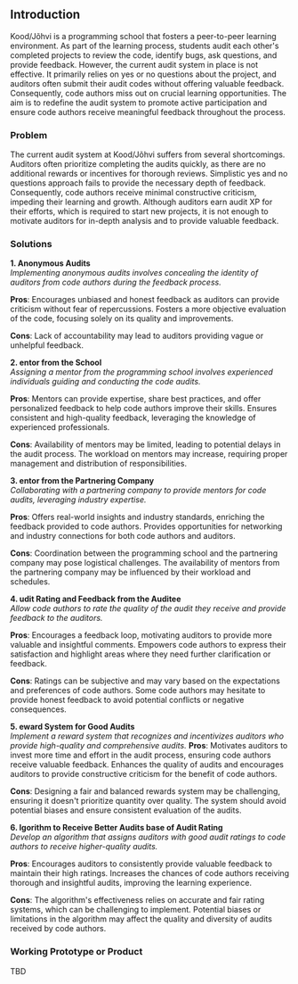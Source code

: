 ## Introduction
Kood/Jõhvi is a programming school that fosters a peer-to-peer learning environment. As part of the learning process, students audit each other's completed projects to review the code, identify bugs, ask questions, and provide feedback. However, the current audit system in place is not effective. It primarily relies on yes or no questions about the project, and auditors often submit their audit codes without offering valuable feedback. Consequently, code authors miss out on crucial learning opportunities. The aim is to redefine the audit system to promote active participation and ensure code authors receive meaningful feedback throughout the process. 

### Problem
The current audit system at Kood/Jõhvi suffers from several shortcomings. Auditors often prioritize completing the audits quickly, as there are no additional rewards or incentives for thorough reviews. Simplistic yes and no questions approach fails to provide the necessary depth of feedback. Consequently, code authors receive minimal constructive criticism, impeding their learning and growth. Although auditors earn audit XP for their efforts, which is required to start new projects, it is not enough to motivate auditors for in-depth analysis and to provide valuable feedback.

### Solutions

**1. Anonymous Audits**<br>
_Implementing anonymous audits involves concealing the identity of auditors from code authors during the feedback process._

**Pros**: Encourages unbiased and honest feedback as auditors can provide criticism without fear of repercussions. Fosters a more objective evaluation of the code, focusing solely on its quality and improvements. 

**Cons**: Lack of accountability may lead to auditors providing vague or unhelpful feedback. 

**2. entor from the School**<br>
_Assigning a mentor from the programming school involves experienced individuals guiding and conducting the code audits._

**Pros**: Mentors can provide expertise, share best practices, and offer personalized feedback to help code authors improve their skills. Ensures consistent and high-quality feedback, leveraging the knowledge of experienced professionals. 

**Cons**: Availability of mentors may be limited, leading to potential delays in the audit process. The workload on mentors may increase, requiring proper management and distribution of responsibilities.

**3. entor from the Partnering Company**<br>
_Collaborating with a partnering company to provide mentors for code audits, leveraging industry expertise._

**Pros**: Offers real-world insights and industry standards, enriching the feedback provided to code authors. Provides opportunities for networking and industry connections for both code authors and auditors. 

**Cons**: Coordination between the programming school and the partnering company may pose logistical challenges. The availability of mentors from the partnering company may be influenced by their workload and schedules.

**4. udit Rating and Feedback from the Auditee**<br>
_Allow code authors to rate the quality of the audit they receive and provide feedback to the auditors._

**Pros**: Encourages a feedback loop, motivating auditors to provide more valuable and insightful comments. Empowers code authors to express their satisfaction and highlight areas where they need further clarification or feedback. 

**Cons**: Ratings can be subjective and may vary based on the expectations and preferences of code authors. Some code authors may hesitate to provide honest feedback to avoid potential conflicts or negative consequences.

**5. eward System for Good Audits**<br>
_Implement a reward system that recognizes and incentivizes auditors who provide high-quality and comprehensive audits._
**Pros**: Motivates auditors to invest more time and effort in the audit process, ensuring code authors receive valuable feedback. Enhances the quality of audits and encourages auditors to provide constructive criticism for the benefit of code authors. 

**Cons**: Designing a fair and balanced rewards system may be challenging, ensuring it doesn't prioritize quantity over quality. The system should avoid potential biases and ensure consistent evaluation of the audits.

**6. lgorithm to Receive Better Audits base of Audit Rating**<br>
_Develop an algorithm that assigns auditors with good audit ratings to code authors to receive higher-quality audits._

**Pros**: Encourages auditors to consistently provide valuable feedback to maintain their high ratings. Increases the chances of code authors receiving thorough and insightful audits, improving the learning experience. 

**Cons**: The algorithm's effectiveness relies on accurate and fair rating systems, which can be challenging to implement. Potential biases or limitations in the algorithm may affect the quality and diversity of audits received by code authors.

### Working Prototype or Product

TBD
